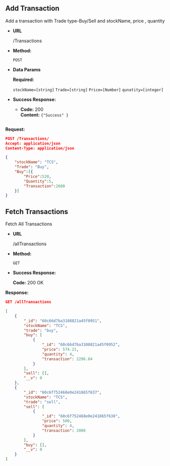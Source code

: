 **Add Transaction**
----
  Add a transaction with Trade type-Buy/Sell and stockName, price , quantity

* **URL**

  /Transactions

* **Method:**

  `POST`
  
* **Data Params**

   **Required:**
 
   `stockName=[string]`
   `Trade=[string]`
   `Price=[Number]`
   `qunatity=[integer]`


* **Success Response:**

  * **Code:** 200 <br />
    **Content:** `{"Success" }`

  ```
  
**Request:**
```json
POST /Transactions/
Accept: application/json
Content-Type: application/json

{
    "stockName": "TCS",
    "Trade": "Buy",
    "Buy":[{
        "Price":520,
        "Quantity":5,
        "Transaction":2600
    }] 
}

```

**Fetch Transactions**
----
  Fetch All Transactions

* **URL**

  /allTransactions

* **Method:**

  `GET`
  

* **Success Response:**

   **Code:** 200 OK

**Response:**
```json
GET /allTransactions

[
    {
        "_id": "60c66d7ba3108821a45f0951",
        "stockName": "TCS",
        "trade": "buy",
        "buy": [
            {
                "_id": "60c66d7ba3108821a45f0952",
                "price": 574.21,
                "quantity": 4,
                "transaction": 2296.84
            }
        ],
        "sell": [],
        "__v": 0
    },
    {
        "_id": "60c6f752468e0e241865f637",
        "stockName": "TCS",
        "trade": "sell",
        "sell": [
            {
                "_id": "60c6f752468e0e241865f638",
                "price": 500,
                "quantity": 4,
                "transaction": 2000
            }
        ],
        "buy": [],
        "__v": 0
    }
]

```



